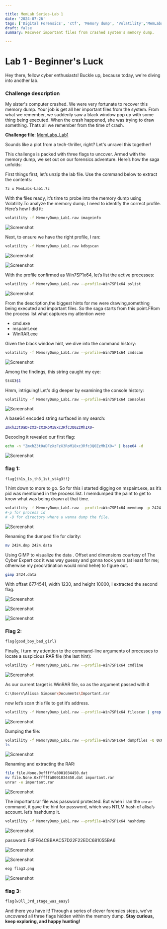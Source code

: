 ```yaml
---

title: MemLab Series-Lab 1
date: '2024-07-26'
tags: ['Digital Forensics', 'ctf', 'Memory dump', 'Volatility','MemLabs']
draft: false
summary: Recover important files from crashed system's memory dump.

---
```

# **Lab 1 - Beginner's Luck**

Hey there, fellow cyber enthusiasts! Buckle up, because today, we're diving into another lab.

### **Challenge description**

My sister's computer crashed. We were very fortunate to recover this memory dump. Your job is get all her important files from the system. From what we remember, we suddenly saw a black window pop up with some thing being executed. When the crash happened, she was trying to draw something. Thats all we remember from the time of crash.

**Challenge file**: [MemLabs_Lab1](https://mega.nz/#!6l4BhKIb!l8ATZoliB_ULlvlkESwkPiXAETJEF7p91Gf9CWuQI70)

Sounds like a plot from a tech-thriller, right? Let's unravel this together!

This challenge is packed with three flags to uncover. Armed with the memory dump, we set out on our forensics adventure. Here’s how the saga unfolds:

First things first, let’s unzip the lab file. Use the command below to extract the contents:

```bash
7z x MemLabs-Lab1.7z
```

With the files ready, it’s time to probe into the memory dump using Volatility.To analyze the memory dump, I need to identify the correct profile. Here’s how I did it:

```bash
volatility -f MemoryDump_Lab1.raw imageinfo
```
![Screenshot](/static/writeups/Digital_forensics/Memlabs/lab1/1.png)

Next, to ensure we have the right profile, I  ran:

```bash
volatility -f MemoryDump_Lab1.raw kdbgscan 
```
![Screenshot](/static/writeups/Digital_forensics/Memlabs/lab1/2.0.png)

![Screenshot](/static/writeups/Digital_forensics/Memlabs/lab1/2.1.png)

With the profile confirmed as Win7SP1x64, let’s list the active processes:

```bash
volatility -f MemoryDump_Lab1.raw --profile=Win7SP1x64 pslist
```
![Screenshot](/static/writeups/Digital_forensics/Memlabs/lab1/3.png)

From the description,the biggest hints for me were drawing,something being executed and important files. So the saga starts from this point.FRom the process list what captures my attention were

- cmd.exe
- mspaint.exe
- WinRAR.exe

Given the black window hint, we dive into the command history:

```bash
volatility -f MemoryDump_Lab1.raw --profile=Win7SP1x64 cmdscan
```
![Screenshot](/static/writeups/Digital_forensics/Memlabs/lab1/4.png)

Among the findings, this string caught my eye:

```bash
St4G3$1
```
Hmm, intriguing! Let's dig deeper by examining the console history:

```bash
volatility -f MemoryDump_Lab1.raw --profile=Win7SP1x64 consoles
```
![Screenshot](/static/writeups/Digital_forensics/Memlabs/lab1/5.png)

A base64 encoded string surfaced in my search:

```bash
ZmxhZ3t0aDFzXzFzX3RoM18xc3Rfc3Q0ZzMhIX0= 
```

Decoding it revealed our first flag:

```bash
echo -n "ZmxhZ3t0aDFzXzFzX3RoM18xc3Rfc3Q0ZzMhIX0=" | base64 -d
```
![Screenshot](/static/writeups/Digital_forensics/Memlabs/lab1/6.png)
### flag 1:

```bash
flag{th1s_1s_th3_1st_st4g3!!}
```

1 hint down to more to go. So for this i started digging on mspaint.exe, as it’s pid was mentioned in the process list. I memdumped the paint to get to know what was being drawn at that time.

```bash
volatility -f MemoryDump_Lab1.raw --profile=Win7SP1x64 memdump -p 2424 -D .
#-p for process id
# -D for directory where u wanna dump the file.
```
![Screenshot](/static/writeups/Digital_forensics/Memlabs/lab1/7.png)

Renaming the dumped file for clarity:

```bash
mv 2424.dmp 2424.data
```

Using GIMP to visualize the data . Offset and dimensions courtesy of The Cyber Expert coz it was way guessy and gonna took years (at least for me; otherwise my procratination would mind hehe) to figure out.

```bash
gimp 2424.data 
```

With offset 6774541, width 1230, and height 10000, I extracted the second flag.

![Screenshot](/static/writeups/Digital_forensics/Memlabs/lab1/8.0.png)

![Screenshot](/static/writeups/Digital_forensics/Memlabs/lab1/8.1.png)

![Screenshot](/static/writeups/Digital_forensics/Memlabs/lab1/8.2.png)

### Flag 2:

```bash
flag{good_boy_bad_girl}
```

Finally, I turn my attention to the command-line arguments of processes to locate a suspicious RAR file (the last hint):

```bash
volatility -f MemoryDump_Lab1.raw --profile=Win7SP1x64 cmdline
```
![Screenshot](/static/writeups/Digital_forensics/Memlabs/lab1/9.png)

As our current target is WinRAR file, so as the argument passed with it 

```bash
C:\Users\Alissa Simpson\Documents\Important.rar
```

now let’s scan this file to get it’s address.

```bash
volatility -f MemoryDump_Lab1.raw --profile=Win7SP1x64 filescan | grep -i important.rar
```
![Screenshot](/static/writeups/Digital_forensics/Memlabs/lab1/10.png)

Dumping the file:

```bash
volatility -f MemoryDump_Lab1.raw --profile=Win7SP1x64 dumpfiles -Q 0x000000003fa3ebc0 -D .
ls
```
![Screenshot](/static/writeups/Digital_forensics/Memlabs/lab1/11.png)

Renaming and extracting the RAR:

```bash
file file.None.0xfffffa8001034450.dat
mv file.None.0xfffffa8001034450.dat important.rar
unrar -e important.rar
```
![Screenshot](/static/writeups/Digital_forensics/Memlabs/lab1/12.png)

The important.rar file was password protected. But when i ran the `unrar` command, it gave the hint for password, which was NTLM hash of alisa’s account. let’s hashdump it. 

```bash
volatility -f MemoryDump_Lab1.raw --profile=Win7SP1x64 hashdump
```
![Screenshot](/static/writeups/Digital_forensics/Memlabs/lab1/13.png)

password: F4FF64C8BAAC57D22F22EDC681055BA6

![Screenshot](/static/writeups/Digital_forensics/Memlabs/lab1/14.png)

![Screenshot](/static/writeups/Digital_forensics/Memlabs/lab1/15.png)

```bash
eog flag3.png
```
![Screenshot](/static/writeups/Digital_forensics/Memlabs/lab1/16.png)

### flag 3:

```bash
flag{w3ll_3rd_stage_was_easy}
```

And there you have it! Through a series of clever forensics steps, we’ve uncovered all three flags hidden within the memory dump. **Stay curious, keep exploring, and happy hunting!**
